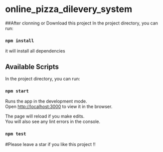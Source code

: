 # online_pizza_dilevery_system
##After clonning or Download this project 
In the project directory, you can run:

### `npm install`

it will install all dependencies
## Available Scripts

In the project directory, you can run:

### `npm start`

Runs the app in the development mode.\
Open [http://localhost:3000](http://localhost:3000) to view it in the browser.

The page will reload if you make edits.\
You will also see any lint errors in the console.

### `npm test`

#Please leave a star if you like this project !!
